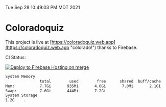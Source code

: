 Tue Sep 28 10:49:03 PM MDT 2021

# Coloradoquiz


This project is live at [https://coloradoquiz.web.app](https://coloradoquiz.web.app "colorado!") thanks to Firebase.

CI Status: 

[![Deploy to Firebase Hosting on merge](https://github.com/teamkushal/coloradoquiz/actions/workflows/firebase-hosting-merge.yml/badge.svg)](https://github.com/teamkushal/coloradoquiz/actions/workflows/firebase-hosting-merge.yml)

```bash
System Memory
               total        used        free      shared  buff/cache   available
Mem:           7.7Gi       935Mi       4.6Gi       7.0Mi       2.1Gi       6.4Gi
Swap:          7.6Gi       444Mi       7.2Gi
System Storage
1.2G	.
```
```bash
